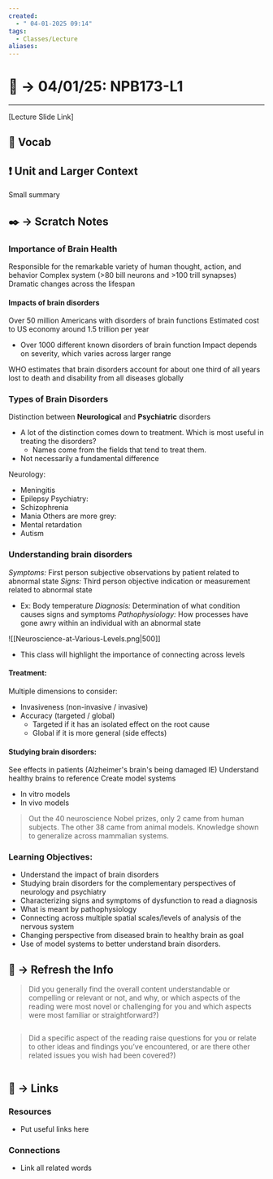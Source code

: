 ```yaml
---
created:
  - " 04-01-2025 09:14"
tags:
  - Classes/Lecture
aliases:
---
```


# 📗 ->  04/01/25: NPB173-L1
---
[Lecture Slide Link]

## 🎤 Vocab



## ❗ Unit and Larger Context
Small summary




## ✒️ -> Scratch Notes
### Importance of Brain Health
Responsible for the remarkable variety of human thought, action, and behavior
Complex system (>80 bill neurons and >100 trill synapses)
Dramatic changes across the lifespan

#### Impacts of brain disorders
Over 50 million Americans with disorders of brain functions
Estimated cost to US economy around 1.5 trillion per year
- Over 1000 different known disorders of brain function
Impact depends on severity, which varies across larger range

WHO estimates that brain disorders account for about one third of all years lost to death and disability from all diseases globally

### Types of Brain Disorders
Distinction between **Neurological** and **Psychiatric** disorders
- A lot of the distinction comes down to treatment. Which is most useful in treating the disorders?
	- Names come from the fields that tend to treat them. 
- Not necessarily a fundamental difference

Neurology:
- Meningitis
- Epilepsy
Psychiatry:
- Schizophrenia
- Mania
Others are more grey:
- Mental retardation
- Autism

### Understanding brain disorders
*Symptoms:* First person subjective observations by patient related to abnormal state
*Signs:* Third person objective indication or measurement related to abnormal state
- Ex: Body temperature
*Diagnosis:* Determination of what condition causes signs and symptoms
*Pathophysiology:* How processes have gone awry within an individual with an abnormal state

![[Neuroscience-at-Various-Levels.png|500]]
- This class will highlight the importance of connecting across levels


#### Treatment:
Multiple dimensions to consider:
- Invasiveness (non-invasive / invasive)
- Accuracy (targeted / global)
	- Targeted if it has an isolated effect on the root cause
	- Global if it is more general (side effects)

#### Studying brain disorders:
See effects in patients (Alzheimer's brain's being damaged IE)
Understand healthy brains to reference
Create model systems
- In vitro models
- In vivo models
> Out the 40 neuroscience Nobel prizes, only 2 came from human subjects. The other 38 came from animal models. Knowledge shown to generalize across mammalian systems.


### Learning Objectives:
- Understand the impact of brain disorders
- Studying brain disorders for the complementary perspectives of neurology and psychiatry
- Characterizing signs and symptoms of dysfunction to read a diagnosis
- What is meant by pathophysiology
- Connecting across multiple spatial scales/levels of analysis of the nervous system
- Changing perspective from diseased brain to healthy brain as goal
- Use of model systems to better understand brain disorders.


## 🧪 -> Refresh the Info
> Did you generally find the overall content understandable or compelling or relevant or not, and why, or which aspects of the reading were most novel or challenging for you and which aspects were most familiar or straightforward?)  
```

```

> Did a specific aspect of the reading raise questions for you or relate to other ideas and findings you’ve encountered, or are there other related issues you wish had been covered?)
```

```




## 🔗 -> Links
### Resources
- Put useful links here


### Connections
- Link all related words
